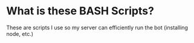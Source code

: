 # What is these BASH Scripts?

These are scripts I use so my server can efficiently run the bot (installing node, etc.)